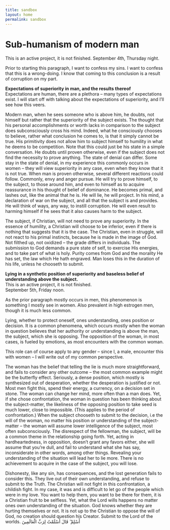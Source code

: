 ```yaml
---
title: sandbox
layout: home
permalink: sandbox
---
```


# Sub-humanism of modern man
This is an active project, it is not finished. 
September 4th, Thursday night. 

Prior to starting this paragraph, I want to confess my sins. I want to confess that this is a wrong-doing. I know that coming to this conclusion is a result of corruption on my part.

**Expectations of superiority in man, and the results thereof** <br>
Expectations are human, there are a plethora – many types of expectations exist. I will start off with talking about the expectations of superiority, and I’ll see how this veers. 

Modern man, when he sees someone who is above him, he doubts, not himself but rather that the superiority of the subject exists. The thought that his personal accomplishments or worth lacks in comparison to the subject does subconsciously cross his mind. Indeed, what he consciously chooses to believe, rather what conclusion he comes to, is that it simply cannot be true. His primitivity does not allow him to subject himself to humility in what he deems to be competition. Note that this could just be his state in a simple conversation. He doubts until proven otherwise, even if the subject does not find the necessity to prove anything. The state of denial can differ. Some stay in the state of denial, in my experience this commonly occurs in women – they will view superiority in any case, even when they know that it is not true. When man is proven otherwise, several different reactions could follow. Commonly, envy and anger pursue. He will try to prove himself, to the subject, to those around him, and even to himself as to acquire reassurance in his thought of belief of dominance. He becomes primal, and lashes out, like the animal that he is. He will lie, he will project. In his mind, a declaration of war on the subject, and all that the subject is and provides. He will think of ways, any way, to instill corruption. He will even result to harming himself if he sees that it also causes harm to the subject. 

The subject, if Christian, will not need to prove any superiority. In the essence of humility, a Christian will choose to be inferior, even if there is nothing that suggests that it is the case. The Christian, even in struggle, will not react to his primal instincts, because he is made in the image of God. Not filthed up, not oxidized – the grade differs in individuals. The submission to God demands a pure state of self, to exercise His energies, and to take part of what is holy. Purity comes from God and the morality He has set, the law which He hath engraved. Man loses this in the duration of his life, unless he chooseth to submit. 

 **Lying in a synthetic position of superiority and baseless belief of understanding above the subject.** <br>
 This is an active project, it is not finished. <br>
 September 5th, Friday noon.

As the prior paragraph mostly occurs in men, this phenomenon is something I mostly see in women. Also prevalent in high estrogen men, though it is much less common. <br>

Lying, whether to protect oneself, ones understanding, ones position or decision. It is a common phenomena, which occurs mostly when the woman in question believes that her authority or understanding is above the man, the subject, which she is opposing. The opposition of the woman, in most cases, is fueled by emotions, as most encounters with the common woman. <br>

This role can of course apply to any gender – since I, a male, encounter this with women – I will write out of my common perspective. <br>

The woman has the belief that telling the lie is much more straightforward, and fails to consider any other outcome – the most common example might be the butterfly effect. Seriously, a dense position, which mostly is synthesized out of desperation, whether the desperation is justified or not. Most men fight this, spend their energy, a currency, on a decision set in stone. The woman can change her mind, more often than a man does. Yet, if she chose confrontation, the woman in question has been thinking about the subject-matter, the likeliness of the opposing position to take seed is much lower, close to impossible. (This applies to the period of confrontation.) When the subject chooseth to submit to the decision, i.e the will of the woman, no matter his position or understanding of the subject-matter – the woman will assume lower intelligence of the subject, most often subconsciously. The disrespect of the fellowman, the subject, will be a common theme in the relationship going forth. Yet, acting in hardheartedness, in opposition, doesn’t grant any favors either, she will assume that you’re dull, and fail to understand what she has say, inconsiderate in other words, among other things. Revealing your understanding of the situation will lead her to lie more. There is no achievement to acquire in the case of the subject, you will lose. <br>

Dishonesty, like any sin, has consequences, and the lost generation fails to consider this. They live out of their own understanding, and refuse to submit to the Truth. The Christian will not fight in this confrontation, a childish fight. In my case, it was and is difficult to let go of the people which were in my love. You want to help them, you want to be there for them, it is a Christian fruit to be selfless. Yet, what the Lord wills happens no matter ones own understanding of the situation. God knows whether they are hurting themselves or not. It is not up to the Christian to oppose the will of God, no creation should question his Creator. Submit to the Lord of the worlds. أَسْلِمْ ۖ قَالَ أَسْلَمْتُ لِرَبِّ الْعَالَمِينَ
